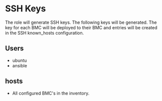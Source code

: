 # SSH Keys

The role will generate SSH keys. The following keys will be generated.
The key for each BMC will be deployed to their BMC and entries will be created in the SSH known_hosts configuration.

## Users

- ubuntu
- ansible

## hosts

- All configured BMC's in the inventory.
